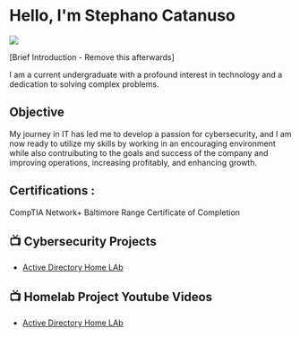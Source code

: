 # Hello, I'm Stephano Catanuso
<a href="https://linkedin.com/in/stephano-catanuso-101b7b308/"><img src="https://img.shields.io/badge/-LinkedIn-0072b1?&style=for-the-badge&logo=linkedin&logoColor=white" /></a>

[Brief Introduction - Remove this afterwards]

I am a current undergraduate with a profound interest in technology and a dedication to solving complex problems.

## Objective

My journey in IT has led me to develop a passion for cybersecurity, and I am now ready to utilize my skills by working in an encouraging environment while also contruibuting to the goals and success of the company and improving operations, increasing profitably, and enhancing growth.

<h2> Certifications :</h2>

CompTIA Network+
Baltimore Range Certificate of Completion

<h2>📺 Cybersecurity Projects</h2>

- [Active Directory Home LAb](https://www.youtube.com/watch?v=a83ASGn_V_s)


<h2>📺 Homelab Project Youtube Videos</h2>

- [Active Directory Home LAb](https://www.youtube.com/watch?v=a83ASGn_V_s)
